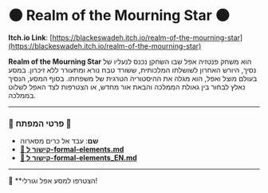 # 🌑 Realm of the Mourning Star 🌑
**Itch.io Link**: [https://blackeswadeh.itch.io/realm-of-the-mourning-star](https://blackeswadeh.itch.io/realm-of-the-mourning-star)

**Realm of the Mourning Star** הוא משחק פנטזיה אפל שבו השחקן נכנס לנעליו של נסיך, היורש האחרון לשושלתו המלכותית, ששורד טבח נורא ומתעורר ללא זיכרון. במסע בעולם מוצל ואפל, הוא מגלה את ההיסטוריה הטרגית של משפחתו. בסוף המסע, הנסיך נאלץ לבחור בין גאולת הממלכה והבאת אור מחדש, או הצטרפות לצד האפל לשלוט בממלכה.

---

### 🔹 פרטי המפתח 🔹
- **שם**: עבד אל כרים מסארוה
- [**📄 קישור ל-formal-elements.md**](https://github.com/MassarwaGames/realm-of-the-mourning-star/blob/main/formal-elements.md)
- [**📄 קישור ל-formal-elements_EN.md**](https://github.com/MassarwaGames/realm-of-the-mourning-star/blob/main/formal-elements_EN.md)


---

🌌 **הצטרפו למסע אפל וגורלי!
